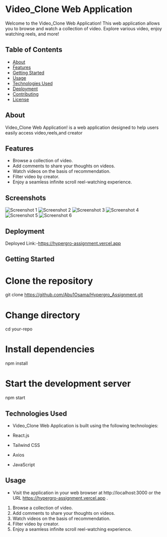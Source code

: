 # Video_Clone Web Application

Welcome to the Video_Clone Web Application! This web application allows you to browse and watch a collection of video. Explore various video, enjoy watching reels, and more!

## Table of Contents

- [About](#about)
- [Features](#features)
- [Getting Started](#getting-started)
- [Usage](#usage)
- [Technologies Used](#technologies-used)
- [Deployment](#deployment)
- [Contributing](#contributing)
- [License](#license)

## About

Video_Clone Web Application! is a web application designed to help users easily access video,reels,and creator
## Features

- Browse a collection of video.
- Add comments to share your thoughts on videos.
- Watch videos on the basis of recommendation.
- Filter video by creator.
- Enjoy a seamless infinite scroll reel-watching experience.

## Screenshots

![Screenshot 1](./src/assest/one.png)
![Screenshot 2](./src/assest/two.png)
![Screenshot 3](./src/assest/three.png)
![Screenshot 4](./src/assest/four.png)
![Screenshot 5](./src/assest/five.png)
![Screenshot 6](./src/assest/six.png)

## Deployment

Deployed Link:-https://hypergro-assignment.vercel.app

## Getting Started

# Clone the repository

git clone https://github.com/Abu1Osama/Hypergro_Assignment.git

# Change directory

cd your-repo

# Install dependencies

npm install

# Start the development server

npm start

## Technologies Used

- Video_Clone Web Application is built using the following technologies:

- React.js
- Tailwind CSS
- Axios
- JavaScript

## Usage

- Visit the application in your web browser at http://localhost:3000 or the URL https://hypergro-assignment.vercel.app .
1. Browse a collection of video.
2. Add comments to share your thoughts on videos.
3. Watch videos on the basis of recommendation.
4. Filter video by creator.
5. Enjoy a seamless infinite scroll reel-watching experience.